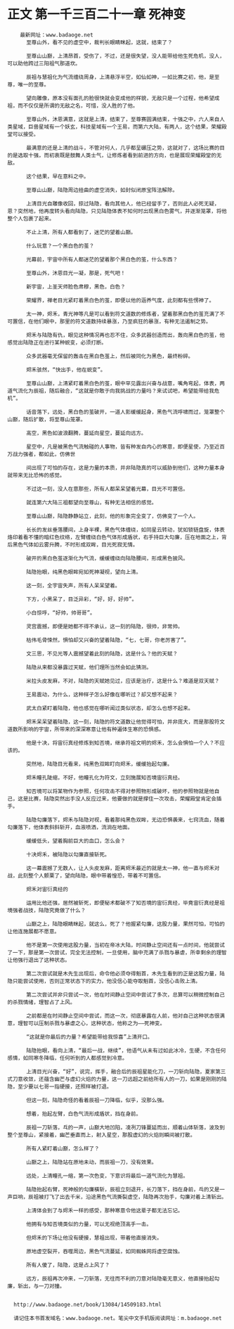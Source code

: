 # 正文 第一千三百二十一章 死神变
        最新网址：www.badaoge.net
          至尊山外，看不见的虚空中，裁判长眼睛眯起，这就，结束了？
      
          至尊山山巅，上清昂首，受伤了，不过，还是很失望，没人能带给他生死危机，没人，可以助他跨过三阳祖气那道坎。
      
          辰祖与慧祖化为气流缠绕周身，上清悬浮半空，如仙如神，一如比赛之初，他，是至尊，唯一的至尊。
      
          望向雕像，原本没有面孔的脸很快就会变成他的样貌，无敌只是一个过程，他希望成祖，而不仅仅是所谓的无敌之名，可惜，没人胜的了他。
      
          至尊山外，沐恩满意，这就是上清，结束了，至尊赛圆满结束，十强之中，六人来自人类星域，巨兽星域有一个妖玄，科技星域有一个王易，而第六大陆，有两人，这个结果，荣耀殿堂可以接受。
      
          最满意的还是上清的战斗，不管对何人，几乎都呈碾压之势，这就对了，这场比赛的目的是选取十强，而初衷既是鼓舞人类士气，让修炼者看到前进的方向，也是展现荣耀殿堂的无敌。
      
          这个结果，早在意料之中。
      
          至尊山山巅，陆隐周边扭曲的虚空消失，如封似闭原宝阵法解除。
      
          上清目光自雕像收回，掠过陆隐，看向其他人，他已经留手了，否则此人必死无疑，恩？突然地，他再度转头看向陆隐，只见陆隐体表不知何时出现黑白色雾气，并逐渐笼罩，将他整个人包裹了起来。
      
          不止上清，所有人都看到了，迷茫的望着山巅。
      
          什么玩意？一个黑白色的茧？
      
          光幕前，宇宙中所有人都迷茫的望着那个黑白色的茧，什么东西？
      
          至尊山外，沐恩目光一凝，那是，死气吧！
      
          新宇宙，上圣天师脸色肃穆，黑色，白色？
      
          荣耀界，禅老目光紧盯着黑白色的茧，即便以他的涵养气度，此刻都有些愣神了。
      
          太一神，烬禾，青光神等凡是可以看到符文道数的修炼者，望着那黑白色的茧充满了不可置信，在他们眼中，那里的符文道数持续暴涨，乃至疯狂的暴涨，有种无法遏制之势。
      
          烬禾与陆隐有仇，眼见这种情况再也忍不住，众多武器创造而出，轰向黑白色的茧，他感觉出陆隐正在进行某种蜕变，必须打断。
      
          众多武器毫无保留的轰击在黑白色茧上，然后被同化为黑色，最终粉碎。
      
          烬禾骇然，“快出手，他在蜕变”。
      
          至尊山山巅，上清紧盯着黑白色的茧，眼中罕见露出兴奋与战意，嘴角弯起，体表，两道气流化为辰祖，随后融合，“这就是你敢于向我挑战的力量吗？来试试吧，希望能带给我危机”。
      
          话音落下，远处，黑白色的茧破开，一道人影缓缓起身，黑色气流呼啸而过，笼罩整个山巅，随后扩散，将至尊山笼罩。
      
          高空，黑色如波浪翻腾，蔓延向星空，蔓延向远方。
      
          星空中，凡是被黑色气流触碰的人事物，皆有种发自内心的寒意，即便星使，乃至近百万战力强者，都如此，仿佛世
      
          间出现了可怕的存在，这是力量的本质，并非陆隐真的可以威胁到他们，这种力量本身就带来无比恐怖的感觉。
      
          不过这一刻，没人在意那些，所有人都呆呆望着光幕，目光不可置信。
      
          就连第六大陆三祖都望向至尊山，有种无法相信的感觉。
      
          至尊山山巅，陆隐静静站立，此刻，他的形象完全变了，仿佛变了一个人。
      
          长长的发丝垂落腰间，上身半裸，黑色气体缠绕，如同星云转动，犹如锁链盘旋，体表烙印着看不懂的暗红色纹络，左臂缠绕白色气体形成盾状，右手持巨大勾廉，压在地面之上，背后黑色气体如云雾升腾，不时形成双眸，目光死寂无情。
      
          破开的黑白色茧逐渐化为气流，缓缓缠绕向陆隐腰间，形成黑色披风。
      
          陆隐抬眼，纯黑色眼眸宛如死神凝视，望向上清。
      
          这一刻，全宇宙失声，所有人呆呆望着。
      
          下方，小黑呆了，目泛异彩，“好，好，好帅”。
      
          小白惊呼，“好帅，帅哥哥”。
      
          灵宫震撼，即便是她都不得不承认，这一刻的陆隐，很帅，非常帅。
      
          枯伟毛骨悚然，惧怕却又兴奋的望着陆隐，“七，七哥，你老厉害了”。
      
          文三思，不见光等人震撼望着此刻的陆隐，这是什么？他的天赋？
      
          陆隐从来都没暴露过天赋，他们理所当然会如此猜测。
      
          米拉头皮发麻，不对，陆隐的天赋她见过，应该是治疗，这是什么？难道是双天赋？
      
          王易震动，为什么，这种样子怎么好像在哪听过？却又想不起来？
      
          武太白紧盯着陆隐，他也感觉在哪听闻过类似状态，却怎么也想不起来。
      
          烬禾呆呆望着陆隐，这一刻，陆隐的符文道数让他觉得可怕，并非庞大，而是那股符文道数所影响的宇宙，所带来的深深寒意让他有种遍体生寒的恐惧感。
      
          他是十决，将宙衍真经修炼到知否境，继承符祖文明的烬禾，怎么会惧怕一个人？不应该的。
      
          突然地，陆隐目光看来，纯黑色双眸盯向烬禾，缓缓抬起勾廉。
      
          烬禾瞳孔陡缩，不好，他瞳孔化为符文，立刻施展知否境宙衍真经。
      
          知否境可以将某物作为参照，任何攻击不得对参照物形成破坏，他的参照物就是他自己，这是比赛，陆隐突然出手没人反应过来，他要做的就是撑住一次攻击，荣耀殿堂肯定会插手。
      
          陆隐勾廉落下，烬禾与陆隐对视，看着那纯黑色双眸，无边恐惧袭来，七窍流血，随着勾廉落下，他体表斜斜斩开，血液喷洒，流淌在地面。
      
          缓缓低头，望着胸前巨大的血口，怎么会？
      
          十决烬禾，被陆隐以勾廉直接斩死。
      
          这一幕震撼了无数人，让人头皮发麻，距离烬禾最近的就是太一神，他一直与烬禾对战，此刻整个人颤栗了，望向陆隐，眼中带着惶恐，带着不可置信。
      
          烬禾对宙衍真经的
      
          运用比他还强，居然被斩死，即便秘术都破不了知否境的宙衍真经，毕竟宙衍真经是祖境强者战技，陆隐究竟做了什么？
      
          山巅之上，陆隐眼睛眯起，就这么，死了？他握紧勾廉，这股力量，果然可怕，可怕的让他连施展都不愿意。
      
          他不是第一次使用这股力量，当初在帝冰大陆，时间静止空间还有一点时间，他就尝试了一下，那是第一次尝试，完全无法控制，一旦使用，脑中充满了杀戮与暴虐，所幸剩余的理智让他强行退出了这种状态。
      
          第二次尝试就是木先生出现后，命令他必须夺得魁首，木先生看到的正是这股力量，陆隐只能尝试使用，否则正常状态下的实力，他没信心能夺取魁首，没信心击败上清。
      
          第二次尝试并非只尝试一次，他在时间静止空间中尝试了多次，总算可以稍微控制自己的杀戮情绪，理智占了上风。
      
          之前都是在时间静止空间中尝试，而这一次，彻底暴露在人前，他对自己这种状态很满意，理智可以压制杀戮与暴虐之心，这种状态，他称之为——死神变。
      
          “这就是你最后的力量？希望能带给我惊喜”上清开口。
      
          陆隐抬眼，看向上清，“最后一战，继续”，他语气从未有过如此冰冷，生硬，不含任何感情，如同寒冬降临，任何听到的人都感觉到冷意。
      
          上清目光兴奋，“好”，说完，挥手，融合后的辰祖星能化刀，一刀斩向陆隐，夏家第三式刀意收敛，还蕴含幽芒与虚幻火焰的力量，这一刀远超之前给所有人的一刀，如果是刚刚的陆隐，至少要以七哥一指硬接，还照样被打退。
      
          但这一刻，陆隐奇怪的看着辰祖一刀降临，似乎，没那么强。
      
          想着，抬起左臂，白色气流形成盾状，挡在身前。
      
          辰祖一刀斩落，乓的一声，山巅大地凹陷，凌冽刀锋蔓延而出，顺着山体斩落，波及到整个至尊山，紧接着，幽芒垂直而上，射入星空，那股虚幻的火焰则瞬间被打散。
      
          所有人紧盯着山巅，怎么样了？
      
          山巅之上，陆隐站在原地未动，而辰祖一刀，没有效果。
      
          远处，上清瞳孔一缩，第一次色变，下意识将最后一道气流化为慧祖。
      
          陆隐抬起右臂，死神般的勾廉橫斩，辰祖立刻退开，长刀落下，挡在身前，乓的又是一声巨响，辰祖被打飞了出去千米，沿途黑色气流撕裂虚空，陆隐再次抬手，勾廉对着上清斩出。
      
          上清体会到了与烬禾一样的感受，那种寒意令他这辈子都无法忘记。
      
          他拥有与知否境类似的力量，可以无视绝顶高手一击。
      
          但烬禾的下场让他没有硬接，慧祖出现，带着他直接消失。
      
          原地虚空裂开，吞噬周边，黑色气流蔓延，如同蜘蛛网将虚空腐蚀。
      
          所有人傻了，陆隐，这是占上风了？
      
          远方，辰祖再次冲来，一刀斩落，无往而不利的刀意对陆隐毫无意义，他直接抬起勾廉，斩出，与一刀对撞。
      
      
      http://www.badaoge.net/book/13084/14509183.html
      
      请记住本书首发域名：www.badaoge.net。笔尖中文手机版阅读网址：m.badaoge.net